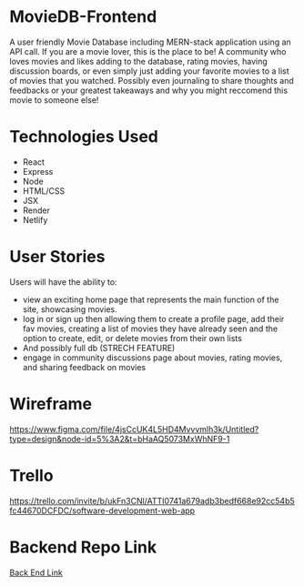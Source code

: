 # MovieDB-Frontend
A user friendly Movie Database including MERN-stack application using an API call. If you are a movie lover, this is the place to be! A community who loves movies and likes adding to the database, rating movies, having discussion boards, or even simply just adding your favorite movies to a list of movies that you watched. Possibly even journaling to share thoughts and feedbacks or your greatest takeaways and why you might reccomend this movie to someone else!

# Technologies Used
 - React 
 - Express
 - Node 
 - HTML/CSS 
 - JSX 
 - Render 
 - Netlify

# User Stories
Users will have the ability to: 
 - view an exciting home page that represents the main function of the site, showcasing movies.
 - log in or sign up then allowing them to create a profile page, add their fav movies, creating a list of movies they have already seen and the option to create, edit, or delete movies from their own lists 
 - And possibly full db (STRECH FEATURE)
 - engage in community discussions page about movies, rating movies, and sharing feedback on movies

# Wireframe
https://www.figma.com/file/4jsCcUK4L5HD4Mvvvmlh3k/Untitled?type=design&node-id=5%3A2&t=bHaAQ5073MxWhNF9-1

# Trello
https://trello.com/invite/b/ukFn3CNl/ATTI0741a679adb3bedf668e92cc54b5fc44670DCFDC/software-development-web-app

# Backend Repo Link
[Back End Link](https://github.com/sabrinaaziz13/MovieDB-Backend/blob/main/README.md)
